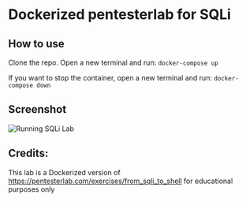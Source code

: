 # Dockerized pentesterlab for SQLi

## How to use
Clone the repo. Open a new terminal and run:
``docker-compose up``

If you want to stop the container, open a new terminal and run:
``docker-compose down``

## Screenshot

![Running SQLi Lab](https://www.dropbox.com/s/yadfdukcxksdy8i/sqli_pentestlab.png?dl=1)

## Credits:
This lab is a Dockerized version of https://pentesterlab.com/exercises/from_sqli_to_shell for educational purposes only

